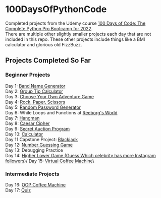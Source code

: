 # 100DaysOfPythonCode
Completed projects from the Udemy course [100 Days of Code: The Complete Python Pro Bootcamp for 2022](https://www.udemy.com/course/100-days-of-code/).\
There are multiple other slightly smaller projects each day that are not included in this repo. These other projects include things like a BMI calculator and glorious old FizzBuzz.

## Projects Completed So Far

### Beginner Projects
Day 1: [Band Name Generator](/Days1-15:Beginner/day1.py)\
Day 2: [Group Tip Calculator](/Days1-15:Beginner/day2.py)\
Day 3: [Choose Your Own Adventure Game](/Days1-15:Beginner/day3.py)\
Day 4: [Rock, Paper, Scissors](/Days1-15:Beginner/day4.py)\
Day 5: [Random Password Generator](/Days1-15:Beginner/day5.py)\
Day 6: While Loops and Functions at [Reeborg's World](https://reeborg.ca/index_en.html)\
Day 7: [Hangman](/Days1-15:Beginner/day7.py)\
Day 8: [Caesar Cipher](/Days1-15:Beginner/day8.py)\
Day 9: [Secret Auction Program](/Days1-15:Beginner/day9.py)\
Day 10: [Calculator](/Days1-15:Beginner/day10.py)\
Day 11 Capstone Project: [Blackjack](/Days1-15:Beginner/day11.py)\
Day 12: [Number Guessing Game](/Days1-15:Beginner/day12.py)\
Day 13: Debugging Practice\
Day 14: [Higher Lower Game (Guess Which celebrity has more Instagram followers)](/Days1-15:Beginner/day14/day14.py)/
Day 15: [Virtual Coffee Machine](/Days1-15:Beginner/day15/day15.py)\

### Intermediate Projects
Day 16: [OOP Coffee Machine](/Days16-31:Intermediate/day16/main.py)\
Day 17: [Quiz](/Days16-31:Intermediate/day17/main.py)
